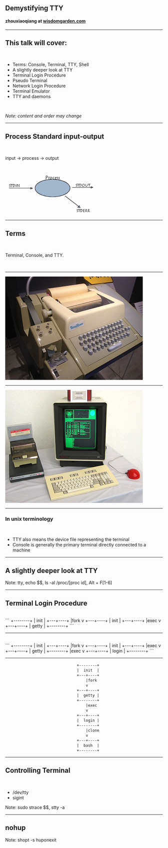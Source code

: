 ## Demystifying TTY

#### zhouxiaoqiang at [wisdomgarden.com](http://www.wisdomgarden.com)

---

## This talk will cover:

<br>

- Terms: Console, Terminal, TTY, Shell 
- A slightly deeper look at TTY
- Terminal Login Procedure
- Pseudo Terminal
- Network Login Procedure
- Terminal Emulator
- TTY and daemons

<br>

_Note: content and order may change_

---

## Process Standard input-output

<br>

input -> process -> output

<br>

![Standard input-output](img/unix-process-stdin-stdout.png)

---

## Terms

<br>

<span class="fragment">Terminal</span><span class="fragment">, Console</span><span class="fragment">, and TTY.</span>

<br>

***

![Teleprinter](img/Teleprinter.jpg "A Teletype Model 33 ASR teleprinter")

***

![Blit terminal](img/Blit-Terminal.jpg "Blit, designed by Rob Pike and Bart Locanthi Jr of Bell Labs")

***

### In unix terminology

<br> 

- TTY also means the device file representing the terminal
- Console is generally the primary terminal directly connected to a machine <!-- .element: class="fragment" -->

---

## A slightly deeper look at TTY

Note: tty, echo $$, ls -al /proc/[proc id], Alt + F[1-6]

---

## Terminal Login Procedure
<br>
```
                                +--------+
                                |  init  |
                                +---+----+
                                    |fork 
                                    v     
                                +---+----+
                                |  init  |
                                +---+----+
                                    |exec 
                                    v     
                                +---+----+
                                |  getty |
                                +--------+
```

***

<br>
```
                                +--------+
                                |  init  |
                                +---+----+
                                    |fork 
                                    v     
                                +---+----+
                                |  init  |
                                +---+----+
                                    |exec 
                                    v     
                                +---+----+
                                |  getty |
                                +--------+
                                    |exec 
                                    v     
                                +---+----+
                                |  login |
                                +--------+
```

***

```
                                +--------+
                                |  init  |
                                +---+----+
                                    |fork 
                                    v     
                                +---+----+
                                |  getty |
                                +--------+
                                    |exec 
                                    v     
                                +---+----+
                                |  login |
                                +--------+
                                    |clone 
                                    v     
                                +---+----+
                                |  bash  |
                                +--------+
```

---

## Controlling Terminal

<br>

- /dev/tty
- sigint

Note: sudo strace $$, stty -a

---

## nohup

Note: shopt -s huponexit
